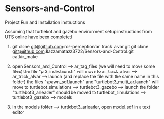 # Sensors-and-Control

Project Run and Installation instructions

Assuming that turtlebot and gazebo environment setup instructions from UTS online have been completed

1. git clone git@github.com:ros-perception/ar_track_alvar.git
   git clone git@github.com:Razzamatazz3722/Sensors-and-Control.git
   catkin_make
   
2. open Sensors_and_Control --> ar_tag_files (we will need to move some files) 
   the file "pr2_indiv.launch" will move to ar_track_alvar --> ar_track_alvar --> launch (and replace the file with the same name in this folder)
   the files "spawn_sdf.launch" and "turtlebot3_multi_ar.launch" will move to turtlebot_simulations --> turtlebot3_gazebo --> launch
   the folder "turtlebot3_arleader" should be moved to turtlebot_simulations --> turtlebot3_gazebo --> models
   
3. in the models folder --> turtlebot3_arleader, open model.sdf in a text editor
   

